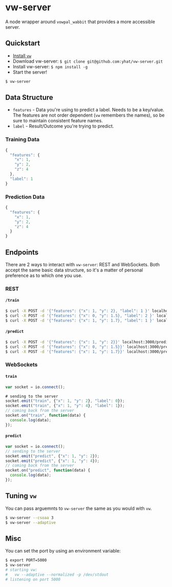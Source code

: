 # vw-server
A node wrapper around `vowpal_wabbit` that provides a more accessible server.

## Quickstart
- [Install `vw`](https://github.com/JohnLangford/vowpal_wabbit/wiki/Tutorial)
- Download vw-server: `$ git clone git@github.com:yhat/vw-server.git`
- Install vw-server: `$ npm install -g`
- Start the server!
```bash
$ vw-server
```

## Data Structure
- `features` - Data you're using to predict a label. Needs to be a key/value.
The features are not order dependent (`vw` remembers the names), so be sure
to maintain consistent feature names.
- `label` - Result/Outcome you're trying to predict.

### Training Data
```javascript
{
  "features": {
    "x": 1,
    "y": 2,
    "z": 4
  },
  "label": 1
}
```

### Prediction Data
```javascript
{
  "features": {
    "x": 1,
    "y": 2,
    "z": 4
  }
}
```

## Endpoints
There are 2 ways to interact with `vw-server`: REST and WebSockets. Both accept 
the same basic data structure, so it's a matter of personal preference as to 
which one you use.

### REST
#### `/train`
```bash
$ curl -X POST -d '{"features": {"x": 1, "y": 2}, "label": 1 }' localhost:3000/train
$ curl -X POST -d '{"features": {"x": 0, "y": 1.5}, "label": 2 }' localhost:3000/train
$ curl -X POST -d '{"features": {"x": 1, "y": 1.7}, "label": 1 }' localhost:3000/train
```

#### `/predict`
```bash
$ curl -X POST -d '{"features": {"x": 1, "y": 2}}' localhost:3000/predict
$ curl -X POST -d '{"features": {"x": 0, "y": 1.5}}' localhost:3000/predict
$ curl -X POST -d '{"features": {"x": 1, "y": 1.7}}' localhost:3000/predict
```

### WebSockets
#### `train`
```javascript
var socket = io.connect();

# sending to the server
socket.emit("train", {"x": 1, "y": 2}, "label": 0});
socket.emit("train", {"x": 1, "y": 4}, "label": 1});
// coming back from the server
socket.on("train", function(data) {
  console.log(data);
});
```
#### `predict`
```javascript
var socket = io.connect();
// sending to the server
socket.emit("predict", {"x": 1, "y": 2});
socket.emit("predict", {"x": 1, "y": 4});
// coming back from the server
socket.on("predict", function(data) {
  console.log(data);
});
```

## Tuning `vw`
You can pass arguemnts to `vw-server` the same as you would with `vw`.

```bash
$ vw-server --csoaa 3
$ vw-server --adaptive
```

## Misc
You can set the port by using an environment variable:
```bash
$ export PORT=5000
$ vw-server
# starting vw:
#   vw --adaptive --normalized -p /dev/stdout
# listening on port 5000
```

